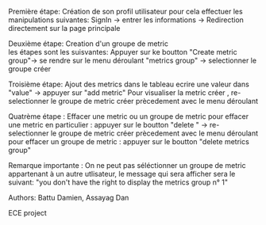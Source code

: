 
Première étape: Création de son profil utilisateur 
pour cela effectuer les manipulations suivantes: 
SignIn -> entrer les informations -> Redirection directement sur la page principale 

Deuxième étape: Creation d'un groupe de metric  
 les étapes sont les suisvantes: 
Appuyer sur ke boutton "Create metric group"-> se rendre sur le menu déroulant "metrics group" -> selectionner le groupe créer 

Troisième étape: Ajout des metrics dans le tableau 
ecrire une valeur dans "value" -> appuyer sur "add metric" 
Pour visualiser la metric créer , re-selectionner le groupe de metric créer prècedement avec le menu déroulant 

Quatrème étape : Effacer une metric ou un groupe de metric 
pour effacer une metric en particulier :
appuyer sur le boutton "delete " -> re-selectionner le groupe de metric créer prècedement avec le menu déroulant
pour effacer un groupe de metric :
appuyer sur le boutton "delete metrics group"

Remarque importante : On ne peut pas séléctionner un groupe de metric appartenant à un autre utlisateur, le message qui sera afficher sera le suivant: "you don't have the right to display the metrics group n° 1"


Authors: Battu Damien, Assayag Dan
		 
ECE project
